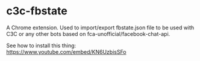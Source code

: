 # c3c-fbstate
A Chrome extension. Used to import/export fbstate.json file to be used with C3C or any other bots based on fca-unofficial/facebook-chat-api.

See how to install this thing: https://www.youtube.com/embed/KN6UzbisSFo
